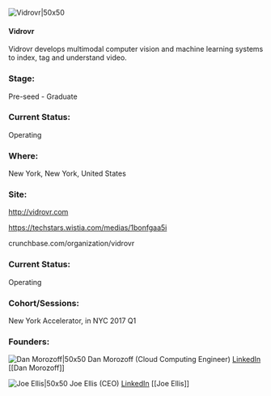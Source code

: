 

![Vidrovr|50x50](https://apimg.techstars.com/connect/images/image_files/585da2e7bbe36f20cb000010/original/logo-blue-01.png)

#### Vidrovr
Vidrovr develops multimodal computer vision and machine learning systems to index, tag and understand video.

### Stage: 
Pre-seed - Graduate 

### Current Status: 
Operating

### Where:
New York, New York, United States

### Site:
http://vidrovr.com

https://techstars.wistia.com/medias/1bonfgaa5i

crunchbase.com/organization/vidrovr

### Current Status: 
Operating

### Cohort/Sessions: 
New York Accelerator, in NYC 2017 Q1

### Founders: 

![Dan Morozoff|50x50](https://apimg.techstars.com/connect/images/image_files/586ec448808320ed76000004/original/dMorozoff.jpg) Dan Morozoff (Cloud Computing Engineer) [LinkedIn](https://linkedin.com/in/dan-morozoff-559461109) [[Dan Morozoff]]

![Joe Ellis|50x50](https://apimg.techstars.com/connect/images/image_files/585da1e8bbe36f20cb00000f/original/Joe_Ellis_IBM.jpg) Joe Ellis (CEO) [LinkedIn](https://linkedin.com/in/joseph-ellis-8bba463a) [[Joe Ellis]]


